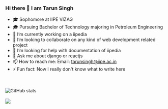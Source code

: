 ### Hi there 👋 I am Tarun Singh


- 🎓 Sophomore at IIPE VIZAG
- 🎓 Pursuing Bachelor of Technology majoring in Petroleum Engineering
- 🔭 I’m currently working on a iipedia
- 👯 I’m looking to collaborate on any kind of web development related project
- 🤔 I’m looking for help with documentation of iipedia
- 💬 Ask me about django or reactjs
- 📫 How to reach me: Email: tarunsingh@iipe.ac.in
- ⚡ Fun fact: Now I really don't know what to write here 
<br/>

![GitHub stats](https://github-readme-stats.vercel.app/api?username=crypticleopard&show_icons=true)  
<br/>
<img src="https://github-readme-stats.vercel.app/api/top-langs/?username=crypticleopard&show_icons=true&repo=crypticleopard" />
